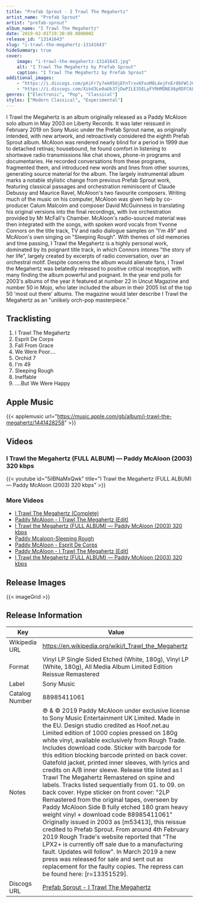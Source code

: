 ```yaml
---
title: "Prefab Sprout - I Trawl The Megahertz"
artist_name: "Prefab Sprout"
artist: "prefab-sprout"
album_name: "I Trawl The Megahertz"
date: 2019-02-01T19:30:09.000000Z
release_id: "13141643"
slug: "i-trawl-the-megahertz-13141643"
hideSummary: true
cover:
    image: "i-trawl-the-megahertz-13141643.jpg"
    alt: "I Trawl The Megahertz by Prefab Sprout"
    caption: "I Trawl The Megahertz by Prefab Sprout"
additional_images:
    - "https://i.discogs.com/pXiFr7y7ekR5OjEFnTrxvKFoxM8L4ejFnEr0bFWlJGI/rs:fit/g:sm/q:90/h:370/w:370/czM6Ly9kaXNjb2dz/LWRhdGFiYXNlLWlt/YWdlcy9SLTEzMTQx/NjQzLTE1NDg4NDU4/MTQtNTY5Ni5qcGVn.jpeg"
    - "https://i.discogs.com/Xikd3Le0aUk37jDwPILE35ELpFYRHMDNEX6pRDFC6L4/rs:fit/g:sm/q:90/h:600/w:453/czM6Ly9kaXNjb2dz/LWRhdGFiYXNlLWlt/YWdlcy9SLTEzMTQx/NjQzLTE2NDE5MzQ4/MzktNDY3NC5qcGVn.jpeg"
genres: ["Electronic", "Pop", "Classical"]
styles: ["Modern Classical", "Experimental"]
---
```


I Trawl the Megahertz is an album originally released as a Paddy McAloon solo album in May 2003 on Liberty Records. It was later reissued in February 2019 on Sony Music under the Prefab Sprout name, as originally intended, with new artwork, and retroactively considered the eighth Prefab Sprout album.
McAloon was rendered nearly blind for a period in 1999 due to detached retinas; housebound, he found comfort in listening to shortwave radio transmissions like chat shows, phone-in programs and documentaries. He recorded conversations from these programs, fragmented them, and introduced new words and lines from other sources, generating source material for the album.
The largely instrumental album marks a notable stylistic change from previous Prefab Sprout work, featuring classical passages and orchestration reminiscent of Claude Debussy and Maurice Ravel, McAloon's two favourite composers. Writing much of the music on his computer, McAloon was given help by co-producer Calum Malcolm and composer David McGuinness in translating his original versions into the final recordings, with live orchestration provided by Mr McFall's Chamber. McAloon's radio-sourced material was then integrated with the songs, with spoken word vocals from Yvonne Connors on the title track, TV and radio dialogue samples on "I'm 49" and McAloon's own singing on "Sleeping Rough".
With themes of old memories and time passing, I Trawl the Megahertz is a highly personal work, dominated by its poignant title track, in which Connors intones "the story of her life", largely created by excerpts of radio conversation, over an orchestral motif. Despite concerns the album would alienate fans, I Trawl the Megahertz was belatedly released to positive critical reception, with many finding the album powerful and poignant. In the year end polls for 2003's albums of the year it featured at number 22 in Uncut Magazine and number 50 in Mojo, who later included the album in their 2005 list of the top 50 'most out there' albums. The magazine would later describe I Trawl the Megahertz as an "unlikely orch-pop masterpiece."


    
    


## Tracklisting
1. I Trawl The Megahertz
2. Esprit De Corps
3. Fall From Grace
4. We Were Poor....
5. Orchid 7
6. I'm 49
7. Sleeping Rough
8. Ineffable
9. ....But We Were Happy

## Apple Music
{{< applemusic url="https://music.apple.com/gb/album/i-trawl-the-megahertz/1441428258" >}}<br>


## Videos
### I Trawl the Megahertz (FULL ALBUM) — Paddy McAloon (2003) 320 kbps
{{< youtube id="5ilBNaMxQwk" title="I Trawl the Megahertz (FULL ALBUM) — Paddy McAloon (2003) 320 kbps" >}}<br>
### More Videos

- [I Trawl The Megahertz (Complete)](https://www.youtube.com/watch?v=1bSPNboKCzM)
- [Paddy McAloon - I Trawl The Megahertz (Edit)](https://www.youtube.com/watch?v=1_uV_vypH0o)
- [I Trawl the Megahertz (FULL ALBUM) — Paddy McAloon (2003) 320 kbps](https://www.youtube.com/watch?v=5ilBNaMxQwk)
- [Paddy Mcaloon-Sleeping Rough](https://www.youtube.com/watch?v=OUQLhJAxRZc)
- [Paddy McAloon - Esprit De Corps](https://www.youtube.com/watch?v=TkRpbSVZQpM)
- [Paddy McAloon - I Trawl The Megahertz (Edit)](https://www.youtube.com/watch?v=1_uV_vypH0o)
- [I Trawl the Megahertz (FULL ALBUM) — Paddy McAloon (2003) 320 kbps](https://www.youtube.com/watch?v=5ilBNaMxQwk)

## Release Images
{{< imageGrid >}}

## Release Information
|  Key           | Value                                                |
| ---------------| ---------------------------------------------------- |
| Wikipedia URL | https://en.wikipedia.org/wiki/I_Trawl_the_Megahertz |
| Format         | Vinyl LP Single Sided Etched (White, 180g), Vinyl LP (White, 180g), All Media Album Limited Edition Reissue Remastered |
| Label          | Sony Music |
| Catalog Number | 88985411061 |
| Notes | ℗ & © 2019 Paddy McAloon under exclusive license to Sony Music Entertainment UK Limited. Made in the EU. Design studio credited as Hoof.net.au  Limited edition of 1000 copies pressed on 180g white vinyl, available exclusively from Rough Trade. Includes download code. Sticker with barcode for this edition blocking barcode printed on back cover. Gatefold jacket, printed inner sleeves, with lyrics and credits on A/B inner sleeve. Release title listed as I Trawl The Megahertz Remastered on spine and labels. Tracks listed sequentially from 01. to 09. on back cover.  Hype sticker on front cover: "2LP Remastered from the original tapes, overseen by Paddy McAloon Side B fully etched 180 gram heavy weight vinyl + download code 88985411061"  Originally issued in 2003 as [m53413], this reissue credited to Prefab Sprout.  From around 4th February 2019 Rough Trade's website reported that "The LPX2+ is currently off sale due to a manufacturing fault. Updates will follow".  In March 2019 a new press was released for sale and sent out as replacement for the faulty copies. The repress can be found here:  [r=13351529]. |
| Discogs URL    | [Prefab Sprout - I Trawl The Megahertz](https://www.discogs.com/release/13141643-Prefab-Sprout-I-Trawl-The-Megahertz) |